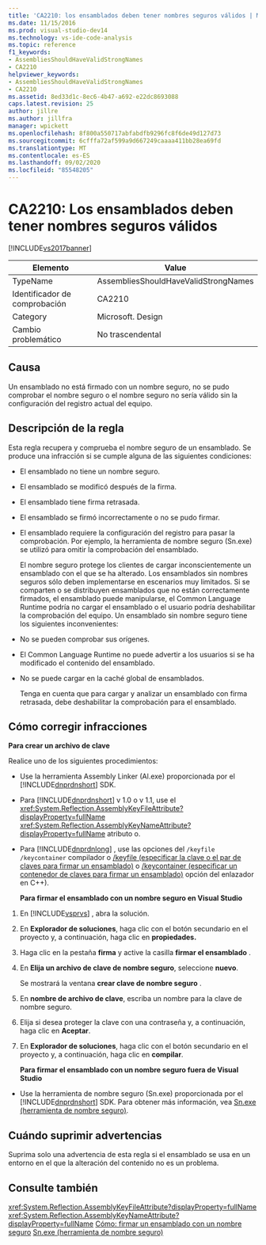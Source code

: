 ```yaml
---
title: 'CA2210: los ensamblados deben tener nombres seguros válidos | Microsoft Docs'
ms.date: 11/15/2016
ms.prod: visual-studio-dev14
ms.technology: vs-ide-code-analysis
ms.topic: reference
f1_keywords:
- AssembliesShouldHaveValidStrongNames
- CA2210
helpviewer_keywords:
- AssembliesShouldHaveValidStrongNames
- CA2210
ms.assetid: 8ed33d1c-8ec6-4b47-a692-e22dc8693088
caps.latest.revision: 25
author: jillre
ms.author: jillfra
manager: wpickett
ms.openlocfilehash: 8f800a550717abfabdfb9296fc8f6de49d127d73
ms.sourcegitcommit: 6cfffa72af599a9d667249caaaa411bb28ea69fd
ms.translationtype: MT
ms.contentlocale: es-ES
ms.lasthandoff: 09/02/2020
ms.locfileid: "85548205"
---
```

# <a name="ca2210-assemblies-should-have-valid-strong-names"></a>CA2210: Los ensamblados deben tener nombres seguros válidos
[!INCLUDE[vs2017banner](../includes/vs2017banner.md)]

|Elemento|Value|
|-|-|
|TypeName|AssembliesShouldHaveValidStrongNames|
|Identificador de comprobación|CA2210|
|Category|Microsoft. Design|
|Cambio problemático|No trascendental|

## <a name="cause"></a>Causa
 Un ensamblado no está firmado con un nombre seguro, no se pudo comprobar el nombre seguro o el nombre seguro no sería válido sin la configuración del registro actual del equipo.

## <a name="rule-description"></a>Descripción de la regla
 Esta regla recupera y comprueba el nombre seguro de un ensamblado. Se produce una infracción si se cumple alguna de las siguientes condiciones:

- El ensamblado no tiene un nombre seguro.

- El ensamblado se modificó después de la firma.

- El ensamblado tiene firma retrasada.

- El ensamblado se firmó incorrectamente o no se pudo firmar.

- El ensamblado requiere la configuración del registro para pasar la comprobación. Por ejemplo, la herramienta de nombre seguro (Sn.exe) se utilizó para omitir la comprobación del ensamblado.

  El nombre seguro protege los clientes de cargar inconscientemente un ensamblado con el que se ha alterado. Los ensamblados sin nombres seguros sólo deben implementarse en escenarios muy limitados. Si se comparten o se distribuyen ensamblados que no están correctamente firmados, el ensamblado puede manipularse, el Common Language Runtime podría no cargar el ensamblado o el usuario podría deshabilitar la comprobación del equipo. Un ensamblado sin nombre seguro tiene los siguientes inconvenientes:

- No se pueden comprobar sus orígenes.

- El Common Language Runtime no puede advertir a los usuarios si se ha modificado el contenido del ensamblado.

- No se puede cargar en la caché global de ensamblados.

  Tenga en cuenta que para cargar y analizar un ensamblado con firma retrasada, debe deshabilitar la comprobación para el ensamblado.

## <a name="how-to-fix-violations"></a>Cómo corregir infracciones
 **Para crear un archivo de clave**

 Realice uno de los siguientes procedimientos:

- Use la herramienta Assembly Linker (Al.exe) proporcionada por el [!INCLUDE[dnprdnshort](../includes/dnprdnshort-md.md)] SDK.

- Para [!INCLUDE[dnprdnshort](../includes/dnprdnshort-md.md)] v 1.0 o v 1.1, use el <xref:System.Reflection.AssemblyKeyFileAttribute?displayProperty=fullName> <xref:System.Reflection.AssemblyKeyNameAttribute?displayProperty=fullName> atributo o.

- Para [!INCLUDE[dnprdnlong](../includes/dnprdnlong-md.md)] , use las opciones del `/keyfile` `/keycontainer` compilador o [/keyfile (especificar la clave o el par de claves para firmar un ensamblado)](https://msdn.microsoft.com/library/9b71f8c0-541c-4fe5-a0c7-9364f42ecb06) o [/keycontainer (especificar un contenedor de claves para firmar un ensamblado)](https://msdn.microsoft.com/library/94882d12-b77a-49c7-96d0-18a31aee001e) opción del enlazador en C++).

  **Para firmar el ensamblado con un nombre seguro en Visual Studio**

1. En [!INCLUDE[vsprvs](../includes/vsprvs-md.md)] , abra la solución.

2. En **Explorador de soluciones**, haga clic con el botón secundario en el proyecto y, a continuación, haga clic en **propiedades.**

3. Haga clic en la pestaña **firma** y active la casilla **firmar el ensamblado** .

4. En **Elija un archivo de clave de nombre seguro**, seleccione **nuevo**.

    Se mostrará la ventana **crear clave de nombre seguro** .

5. En **nombre de archivo de clave**, escriba un nombre para la clave de nombre seguro.

6. Elija si desea proteger la clave con una contraseña y, a continuación, haga clic en **Aceptar**.

7. En **Explorador de soluciones**, haga clic con el botón secundario en el proyecto y, a continuación, haga clic en **compilar**.

   **Para firmar el ensamblado con un nombre seguro fuera de Visual Studio**

- Use la herramienta de nombre seguro (Sn.exe) proporcionada por el [!INCLUDE[dnprdnshort](../includes/dnprdnshort-md.md)] SDK. Para obtener más información, vea [Sn.exe (herramienta de nombre seguro)](https://msdn.microsoft.com/library/c1d2b532-1b8e-4c7a-8ac5-53b801135ec6).

## <a name="when-to-suppress-warnings"></a>Cuándo suprimir advertencias
 Suprima solo una advertencia de esta regla si el ensamblado se usa en un entorno en el que la alteración del contenido no es un problema.

## <a name="see-also"></a>Consulte también
 <xref:System.Reflection.AssemblyKeyFileAttribute?displayProperty=fullName> <xref:System.Reflection.AssemblyKeyNameAttribute?displayProperty=fullName>
 [Cómo: firmar un ensamblado con un nombre seguro](https://msdn.microsoft.com/library/2c30799a-a826-46b4-a25d-c584027a6c67) [Sn.exe (herramienta de nombre seguro)](https://msdn.microsoft.com/library/c1d2b532-1b8e-4c7a-8ac5-53b801135ec6)
